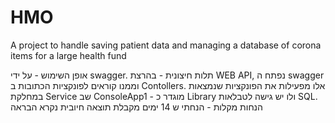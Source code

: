 # HMO
A project to handle saving patient data and managing a database of corona items for a large health fund



אופן השימוש - על ידי swagger. 
תלות חיצונית - בהרצת WEB API, נפתח ה swagger וממנו קוראים לפונקציות הכתובות ב Contollers. אלו מפעילות את הפונקציות שנמצאות במחלקת Service שב ConsoleApp1 - מוגדר כ Library ולו יש גישה לטבלאות SQL.
הנחות מקלות - הנחתי ש 14 ימים מקבלת תוצאה חיובית נקרא הבראה
